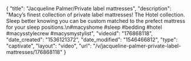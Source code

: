 {
    "title": "Jacqueline Palmer\/Private label mattresses",
    "description": "Macy’s finest collection of private label mattresses! The Hotel collection. Sleep better knowing you can be custom matched to the prefect mattress for your sleep positions.\n#macyshome #sleep #bedding #hotel #macysstylecrew #macysmystylist",
    "videoid": "176868118",
    "date_created": "1536121372",
    "date_modified": "1546466812",
    "type": "captivate",
    "layout": "video",
    "url": "\/v\/jacqueline-palmer-private-label-mattresses\/176868118"
}
